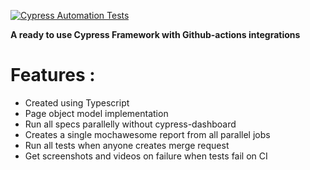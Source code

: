 [![Cypress Automation Tests](https://github.com/harishraut-Aut/Cypress-framework/actions/workflows/cypress-ci.yml/badge.svg)](https://github.com/harishraut-Aut/Cypress-framework/actions/workflows/cypress-ci.yml)

**A ready to use Cypress Framework with Github-actions integrations**

# Features :

* Created using Typescript
* Page object model implementation
* Run all specs parallelly without cypress-dashboard
* Creates a single mochawesome report from all parallel jobs
* Run all tests when anyone creates merge request
* Get screenshots and videos on failure when tests fail on CI
